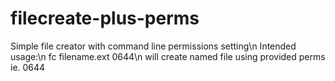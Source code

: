 # filecreate-plus-perms
Simple file creator with command line permissions setting\n
Intended usage:\n
fc filename.ext 0644\n
will create named file using provided perms ie. 0644

